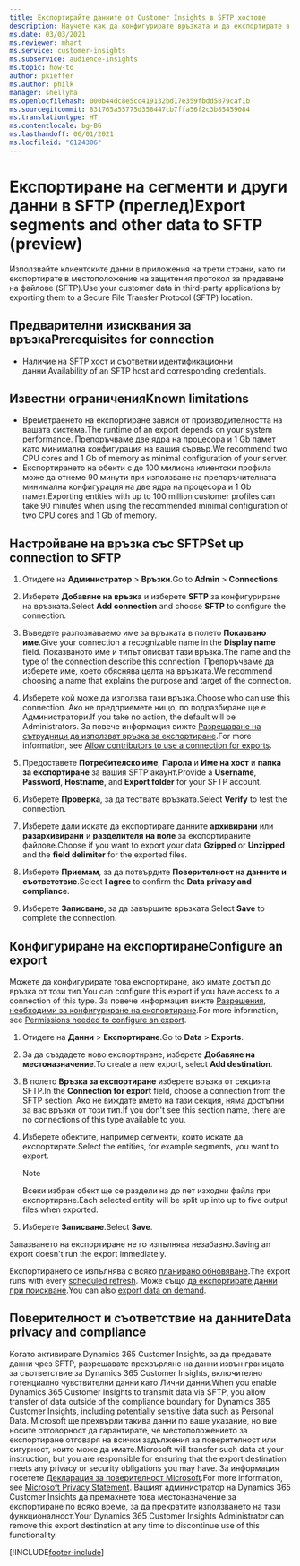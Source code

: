 ```yaml
---
title: Експортирайте данните от Customer Insights в SFTP хостове
description: Научете как да конфигурирате връзката и да експортирате в SFTP местоположение.
ms.date: 03/03/2021
ms.reviewer: mhart
ms.service: customer-insights
ms.subservice: audience-insights
ms.topic: how-to
author: pkieffer
ms.author: philk
manager: shellyha
ms.openlocfilehash: 000b44dc8e5cc419132bd17e359fbdd5879caf1b
ms.sourcegitcommit: 831765a55775d358447cb7ffa56f2c3b85459084
ms.translationtype: HT
ms.contentlocale: bg-BG
ms.lasthandoff: 06/01/2021
ms.locfileid: "6124306"
---
```

# <a name="export-segments-and-other-data-to-sftp-preview"></a><span data-ttu-id="9607d-103">Експортиране на сегменти и други данни в SFTP (преглед)</span><span class="sxs-lookup"><span data-stu-id="9607d-103">Export segments and other data to SFTP (preview)</span></span>

<span data-ttu-id="9607d-104">Използвайте клиентските данни в приложения на трети страни, като ги експортирате в местоположение на защитения протокол за предаване на файлове (SFTP).</span><span class="sxs-lookup"><span data-stu-id="9607d-104">Use your customer data in third-party applications by exporting them to a Secure File Transfer Protocol (SFTP) location.</span></span>

## <a name="prerequisites-for-connection"></a><span data-ttu-id="9607d-105">Предварителни изисквания за връзка</span><span class="sxs-lookup"><span data-stu-id="9607d-105">Prerequisites for connection</span></span>

- <span data-ttu-id="9607d-106">Наличие на SFTP хост и съответни идентификационни данни.</span><span class="sxs-lookup"><span data-stu-id="9607d-106">Availability of an SFTP host and corresponding credentials.</span></span>

## <a name="known-limitations"></a><span data-ttu-id="9607d-107">Известни ограничения</span><span class="sxs-lookup"><span data-stu-id="9607d-107">Known limitations</span></span>

- <span data-ttu-id="9607d-108">Времетраенето на експортиране зависи от производителността на вашата система.</span><span class="sxs-lookup"><span data-stu-id="9607d-108">The runtime of an export depends on your system performance.</span></span> <span data-ttu-id="9607d-109">Препоръчваме две ядра на процесора и 1 Gb памет като минимална конфигурация на вашия сървър.</span><span class="sxs-lookup"><span data-stu-id="9607d-109">We recommend two CPU cores and 1 Gb of memory as minimal configuration of your server.</span></span> 
- <span data-ttu-id="9607d-110">Експортирането на обекти с до 100 милиона клиентски профила може да отнеме 90 минути при използване на препоръчителната минимална конфигурация на две ядра на процесора и 1 Gb памет.</span><span class="sxs-lookup"><span data-stu-id="9607d-110">Exporting entities with up to 100 million customer profiles can take 90 minutes when using the recommended minimal configuration of two CPU cores and 1 Gb of memory.</span></span> 

## <a name="set-up-connection-to-sftp"></a><span data-ttu-id="9607d-111">Настройване на връзка със SFTP</span><span class="sxs-lookup"><span data-stu-id="9607d-111">Set up connection to SFTP</span></span>

1. <span data-ttu-id="9607d-112">Отидете на **Администратор** > **Връзки**.</span><span class="sxs-lookup"><span data-stu-id="9607d-112">Go to **Admin** > **Connections**.</span></span>

1. <span data-ttu-id="9607d-113">Изберете **Добавяне на връзка** и изберете **SFTP** за конфигуриране на връзката.</span><span class="sxs-lookup"><span data-stu-id="9607d-113">Select **Add connection** and choose **SFTP** to configure the connection.</span></span>

1. <span data-ttu-id="9607d-114">Въведете разпознаваемо име за връзката в полето **Показвано име**.</span><span class="sxs-lookup"><span data-stu-id="9607d-114">Give your connection a recognizable name in the **Display name** field.</span></span> <span data-ttu-id="9607d-115">Показваното име и типът описват тази връзка.</span><span class="sxs-lookup"><span data-stu-id="9607d-115">The name and the type of the connection describe this connection.</span></span> <span data-ttu-id="9607d-116">Препоръчваме да изберете име, което обяснява целта на връзката.</span><span class="sxs-lookup"><span data-stu-id="9607d-116">We recommend choosing a name that explains the purpose and target of the connection.</span></span>

1. <span data-ttu-id="9607d-117">Изберете кой може да използва тази връзка.</span><span class="sxs-lookup"><span data-stu-id="9607d-117">Choose who can use this connection.</span></span> <span data-ttu-id="9607d-118">Ако не предприемете нищо, по подразбиране ще е Администратори.</span><span class="sxs-lookup"><span data-stu-id="9607d-118">If you take no action, the default will be Administrators.</span></span> <span data-ttu-id="9607d-119">За повече информация вижте [Разрешаване на сътрудници да използват връзка за експортиране](connections.md#allow-contributors-to-use-a-connection-for-exports).</span><span class="sxs-lookup"><span data-stu-id="9607d-119">For more information, see [Allow contributors to use a connection for exports](connections.md#allow-contributors-to-use-a-connection-for-exports).</span></span>

1. <span data-ttu-id="9607d-120">Предоставете **Потребителско име**, **Парола** и **Име на хост** и **папка за експортиране** за вашия SFTP акаунт.</span><span class="sxs-lookup"><span data-stu-id="9607d-120">Provide a **Username**, **Password**, **Hostname**, and **Export folder** for your SFTP account.</span></span>

1. <span data-ttu-id="9607d-121">Изберете **Проверка**, за да тествате връзката.</span><span class="sxs-lookup"><span data-stu-id="9607d-121">Select **Verify** to test the connection.</span></span>

1. <span data-ttu-id="9607d-122">Изберете дали искате да експортирате данните **архивирани** или **разархивирани** и **разделителя на поле** за експортираните файлове.</span><span class="sxs-lookup"><span data-stu-id="9607d-122">Choose if you want to export your data **Gzipped** or **Unzipped** and the **field delimiter** for the exported files.</span></span>

1. <span data-ttu-id="9607d-123">Изберете **Приемам**, за да потвърдите **Поверителност на данните и съответствие**.</span><span class="sxs-lookup"><span data-stu-id="9607d-123">Select **I agree** to confirm the **Data privacy and compliance**.</span></span>

1. <span data-ttu-id="9607d-124">Изберете **Записване**, за да завършите връзката.</span><span class="sxs-lookup"><span data-stu-id="9607d-124">Select **Save** to complete the connection.</span></span>

## <a name="configure-an-export"></a><span data-ttu-id="9607d-125">Конфигуриране на експортиране</span><span class="sxs-lookup"><span data-stu-id="9607d-125">Configure an export</span></span>

<span data-ttu-id="9607d-126">Можете да конфигурирате това експортиране, ако имате достъп до връзка от този тип.</span><span class="sxs-lookup"><span data-stu-id="9607d-126">You can configure this export if you have access to a connection of this type.</span></span> <span data-ttu-id="9607d-127">За повече информация вижте [Разрешения, необходими за конфигуриране на експортиране](export-destinations.md#set-up-a-new-export).</span><span class="sxs-lookup"><span data-stu-id="9607d-127">For more information, see [Permissions needed to configure an export](export-destinations.md#set-up-a-new-export).</span></span>

1. <span data-ttu-id="9607d-128">Отидете на **Данни** > **Експортиране**.</span><span class="sxs-lookup"><span data-stu-id="9607d-128">Go to **Data** > **Exports**.</span></span>

1. <span data-ttu-id="9607d-129">За да създадете ново експортиране, изберете **Добавяне на местоназначение**.</span><span class="sxs-lookup"><span data-stu-id="9607d-129">To create a new export, select **Add destination**.</span></span>

1. <span data-ttu-id="9607d-130">В полето **Връзка за експортиране** изберете връзка от секцията SFTP.</span><span class="sxs-lookup"><span data-stu-id="9607d-130">In the **Connection for export** field, choose a connection from the SFTP section.</span></span> <span data-ttu-id="9607d-131">Ако не виждате името на тази секция, няма достъпни за вас връзки от този тип.</span><span class="sxs-lookup"><span data-stu-id="9607d-131">If you don't see this section name, there are no connections of this type available to you.</span></span>

1. <span data-ttu-id="9607d-132">Изберете обектите, например сегменти, които искате да експортирате.</span><span class="sxs-lookup"><span data-stu-id="9607d-132">Select the entities, for example segments, you want to export.</span></span>

   > [!NOTE]
   > <span data-ttu-id="9607d-133">Всеки избран обект ще се раздели на до пет изходни файла при експортиране.</span><span class="sxs-lookup"><span data-stu-id="9607d-133">Each selected entity will be split up into up to five output files when exported.</span></span> 

1. <span data-ttu-id="9607d-134">Изберете **Записване**.</span><span class="sxs-lookup"><span data-stu-id="9607d-134">Select **Save**.</span></span>

<span data-ttu-id="9607d-135">Запазването на експортиране не го изпълнява незабавно.</span><span class="sxs-lookup"><span data-stu-id="9607d-135">Saving an export doesn't run the export immediately.</span></span>

<span data-ttu-id="9607d-136">Експортирането се изпълнява с всяко [планирано обновяване](system.md#schedule-tab).</span><span class="sxs-lookup"><span data-stu-id="9607d-136">The export runs with every [scheduled refresh](system.md#schedule-tab).</span></span> <span data-ttu-id="9607d-137">Може също [да експортирате данни при поискване](export-destinations.md#run-exports-on-demand).</span><span class="sxs-lookup"><span data-stu-id="9607d-137">You can also [export data on demand](export-destinations.md#run-exports-on-demand).</span></span> 

## <a name="data-privacy-and-compliance"></a><span data-ttu-id="9607d-138">Поверителност и съответствие на данните</span><span class="sxs-lookup"><span data-stu-id="9607d-138">Data privacy and compliance</span></span>

<span data-ttu-id="9607d-139">Когато активирате Dynamics 365 Customer Insights, за да предавате данни чрез SFTP, разрешавате прехвърляне на данни извън границата за съответствие за Dynamics 365 Customer Insights, включително потенциално чувствителни данни като Лични данни.</span><span class="sxs-lookup"><span data-stu-id="9607d-139">When you enable Dynamics 365 Customer Insights to transmit data via SFTP, you allow transfer of data outside of the compliance boundary for Dynamics 365 Customer Insights, including potentially sensitive data such as Personal Data.</span></span> <span data-ttu-id="9607d-140">Microsoft ще прехвърли такива данни по ваше указание, но вие носите отговорност да гарантирате, че местоположението за експортиране отговаря на всички задължения за поверителност или сигурност, които може да имате.</span><span class="sxs-lookup"><span data-stu-id="9607d-140">Microsoft will transfer such data at your instruction, but you are responsible for ensuring that the export destination meets any privacy or security obligations you may have.</span></span> <span data-ttu-id="9607d-141">За информация посетете [Декларация за поверителност Microsoft](https://go.microsoft.com/fwlink/?linkid=396732).</span><span class="sxs-lookup"><span data-stu-id="9607d-141">For more information, see [Microsoft Privacy Statement](https://go.microsoft.com/fwlink/?linkid=396732).</span></span>
<span data-ttu-id="9607d-142">Вашият администратор на Dynamics 365 Customer Insights да премахнете това местоназначение за експортиране по всяко време, за да прекратите използването на тази функционалност.</span><span class="sxs-lookup"><span data-stu-id="9607d-142">Your Dynamics 365 Customer Insights Administrator can remove this export destination at any time to discontinue use of this functionality.</span></span>

[!INCLUDE[footer-include](../includes/footer-banner.md)]
